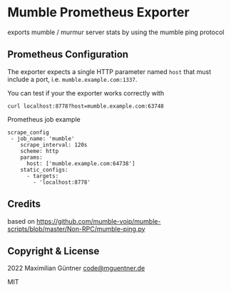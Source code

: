 # Mumble Prometheus Exporter

exports mumble / murmur server stats by using the mumble ping protocol

## Prometheus Configuration

The exporter expects a single HTTP parameter named `host` that must include a port, i.e. `mumble.example.com:1337`.

You can test if your the exporter works correctly with
```
curl localhost:8778?host=mumble.example.com:63748
```

Prometheus job example
```
scrape_config
 - job_name: 'mumble'
    scrape_interval: 120s
    scheme: http
    params:
      host: ['mumble.example.com:64738']
    static_configs:
      - targets:
        - 'localhost:8778'
```

## Credits

based on https://github.com/mumble-voip/mumble-scripts/blob/master/Non-RPC/mumble-ping.py

## Copyright & License

2022 Maximilian Güntner <code@mguentner.de>

MIT
